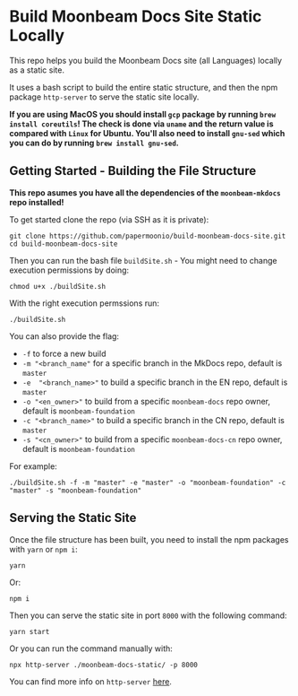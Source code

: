 # Build Moonbeam Docs Site Static Locally

This repo helps you build the Moonbeam Docs site (all Languages) locally as a static site.

It uses a bash script to build the entire static structure, and then the npm package `http-server` to serve the static site locally.

**If you are using MacOS you should install `gcp` package by running `brew install coreutils`! The check is done via `uname` and the return value is compared with `Linux` for Ubuntu. You'll also need to install `gnu-sed` which you can do by running `brew install gnu-sed`.**

## Getting Started - Building the File Structure

**This repo asumes you have all the dependencies of the `moonbeam-mkdocs` repo installed!**

To get started clone the repo (via SSH as it is private):

```
git clone https://github.com/papermoonio/build-moonbeam-docs-site.git
cd build-moonbeam-docs-site
```

Then you can run the bash file `buildSite.sh` - You might need to change execution permissions by doing:

```
chmod u+x ./buildSite.sh
```

With the right execution permssions run:

```
./buildSite.sh
```

You can also provide the flag:
 - `-f` to force a new build
 - `-m "<branch_name"` for a specific branch in the MkDocs repo, default is `master`
 - `-e  "<branch_name>"` to build a specific branch in the EN repo, default is `master`
 - `-o "<en_owner>"` to build from a specific `moonbeam-docs` repo owner, default is `moonbeam-foundation`
 - `-c "<branch_name>"` to build a specific branch in the CN repo, default is `master`
 - `-s "<cn_owner>"` to build from a specific `moonbeam-docs-cn` repo owner, default is `moonbeam-foundation`

For example:

```
./buildSite.sh -f -m "master" -e "master" -o "moonbeam-foundation" -c "master" -s "moonbeam-foundation"
```

## Serving the Static Site

Once the file structure has been built, you need to install the npm packages with `yarn` or `npm i`:

```
yarn
```

Or:

```
npm i
```

Then you can serve the static site in port `8000` with the following command:

```
yarn start
```

Or you can run the command manually with:

```
npx http-server ./moonbeam-docs-static/ -p 8000
```

You can find more info on `http-server` [here](https://www.npmjs.com/package/http-server).
